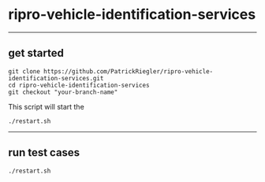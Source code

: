 # ripro-vehicle-identification-services

---

## get started
```
git clone https://github.com/PatrickRiegler/ripro-vehicle-identification-services.git
cd ripro-vehicle-identification-services
git checkout "your-branch-name"
```

This script will start the 
```
./restart.sh
```

---


## run test cases
```
./restart.sh
```


